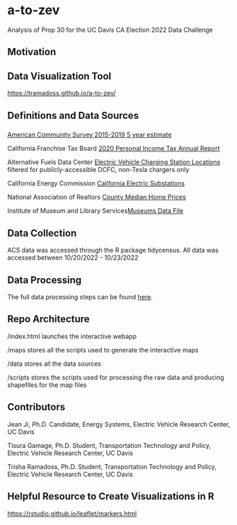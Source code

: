 # a-to-zev
Analysis of Prop 30 for the UC Davis CA Election 2022 Data Challenge

## Motivation

## Data Visualization Tool

https://tramadoss.github.io/a-to-zev/

## Definitions and Data Sources

### 
[American Community Survey 2015-2019 5 year estimate](https://www.census.gov/programs-surveys/acs)

California Franchise Tax Board [2020 Personal Income Tax Annual Report](https://data.ftb.ca.gov)

Alternative Fuels Data Center [Electric Vehicle Charging Station Locations](https://afdc.energy.gov) filtered for publicly-accessible DCFC, non-Tesla chargers only 

California Energy Commission [California Electric Substations](https://data.ca.gov/dataset/california-electric-substations1)

National Association of Realtors [County Median Home Prices](https://www.nar.realtor/research-and-statistics/housing-statistics/county-median-home-prices-and-monthly-mortgage-payment)

Institute of Museum and Library Services[Museums Data File](https://www.imls.gov/research-evaluation/data-collection/museum-data-files)

## Data Collection

ACS data was accessed through the R package tidycensus. All data was accessed between 10/20/2022 - 10/23/2022

## Data Processing

The full data processing steps can be found [here]().

## Repo Architecture

/index.html launches the interactive webapp

/maps stores all the scripts used to generate the interactive maps

/data stores all the data sources

/scripts stores the scripts used for processing the raw data and producing shapefiles for the map files

## Contributors

Jean Ji, Ph.D. Candidate, Energy Systems, Electric Vehicle Research Center, UC Davis 

Tisura Gamage, Ph.D. Student, Transportation Technology and Policy, Electric Vehicle Research Center, UC Davis

Trisha Ramadoss, Ph.D. Student, Transportation Technology and Policy, Electric Vehicle Research Center, UC Davis


## Helpful Resource to Create Visualizations in R
https://rstudio.github.io/leaflet/markers.html
